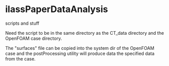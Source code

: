 # ilassPaperDataAnalysis
scripts and stuff

Need the script to be in the same directory as the CT_data directory and the OpenFOAM case directory.

The "surfaces" file can be copied into the system dir of the OpenFOAM case and the postProcessing utility will produce data the specified data from the case.


